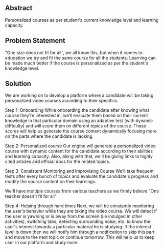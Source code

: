 ## Abstract

Personalized courses as per student's current knowledge level and learning capacity.

## Problem Statement

"One size does not fit for all", we all know this, but when it comes to education we try and fit the same course for all the students. Learning can be made much better if the course is personalized as per the student's knowledge level.

## Solution

We are working on to develop a platform where a candidate will be taking personalized video courses according to their specifics. 

Step 1: Onboarding
While onboarding the candidate after knowing what course they're interested in, we'll evaluate them based on their current knowledge in that particular domain using an adaptive test (with dynamic difficulty) and will score them on different topics of the course. These scores will help us generate the course content dynamically focusing more on the parts where the candidate is lacking. 

Step 2: Personalized course
Our engine will generate a personalized video course with dynamic content for the candidate according to their abilities and learning capacity. Also, along with that, we'll be giving links to highly cited articles and official docs for the related topics.

Step 3: Consistent Monitoring and Improvising Course 
We'll take frequent tests after every bunch of topics and evaluate the candidate's progress and modify the course content on their learnings. 

We'll have multiple courses from various teachers as we firmly believe 
"One teacher doesn't fit for all"

Step 4: Helping through hard times
Next, we will be constantly monitoring the user's behavior while they are taking the video course. 
We will detect if the user is yawning or is away from the screen (i.e indulged in other activities), switching tabs, detecting surrounding noise, etc. to know the user's interest towards a particular material he is studying. If the interest level is down then we will notify him through a notification to skip this part and move to the next topic or continue tomorrow. This will help us to keep user in our platform and study more.